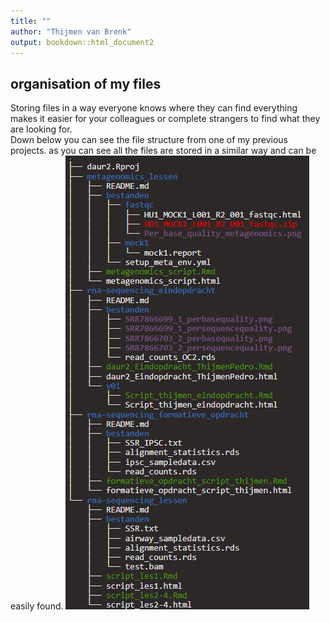 ```yaml
---
title: ""
author: "Thijmen van Brenk"
output: bookdown::html_document2
---
```


## organisation of my files

Storing files in a way everyone knows where they can find everything makes it easier for your colleagues or complete strangers to find what they are looking for.       
Down below you can see the file structure from one of my previous projects. as you can see all the files are stored in a similar way and can be easily found.
![](data/File_organization.png)
